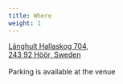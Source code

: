```yaml
---
title: Where
weight: 1
---
```


[Länghult Hallaskog 704,\
243 92 Höör, Sweden](https://goo.gl/maps/QzEywLQ8e87sohTy7)\
\
Parking is available at the venue
